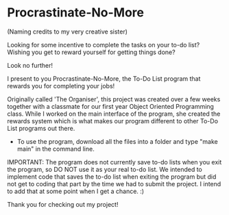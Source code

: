 # Procrastinate-No-More
(Naming credits to my very creative sister)

Looking for some incentive to complete the tasks on your to-do list?
Wishing you get to reward yourself for getting things done?

Look no further! 

I present to you Procrastinate-No-More, the To-Do List program that rewards you for completing your jobs!

Originally called 'The Organiser', this project was created over a few weeks together with a classmate for our first year Object Oriented Programming class. While I worked on the main interface of the program, she created the rewards system which is what makes our program different to other To-Do List programs out there.

- To use the program, download all the files into a folder and type "make main" in the command line.

IMPORTANT: The program does not currently save to-do lists when you exit the program, so DO NOT use it as your real to-do list. We intended to implement code that saves the to-do list when exiting the program but did not get to coding that part by the time we had to submit the project. I intend to add that at some point when I get a chance. :)

Thank you for checking out my project!
